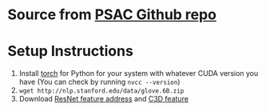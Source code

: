 # Source from [PSAC Github repo](https://github.com/lixiangpengcs/PSAC)

# Setup Instructions

1. Install [torch](https://pytorch.org/) for Python for your system with whatever CUDA version you have (You can check by running ```nvcc --version```)
2. ```wget http://nlp.stanford.edu/data/glove.6B.zip```
3. Download [ResNet feature address](https://drive.google.com/open?id=0B15H16jpV4w2SlVleTBRT3dUTGs) and [C3D feature](https://drive.google.com/open?id=0B15H16jpV4w2cFZoOXpPMlFLX3M)

